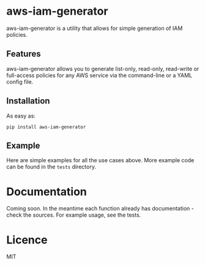 # aws-iam-generator

aws-iam-generator is a utility that allows for simple generation of IAM policies.

## Features

aws-iam-generator allows you to generate list-only, read-only, read-write or full-access policies for any AWS service via the command-line or a YAML config file.

## Installation

As easy as:

```
pip install aws-iam-generator
```

## Example

Here are simple examples for all the use cases above. More example code can be found in the `tests` directory.

# Documentation

Coming soon. In the meantime each function already has documentation - check the sources. For example usage, see the tests.

# Licence

MIT
